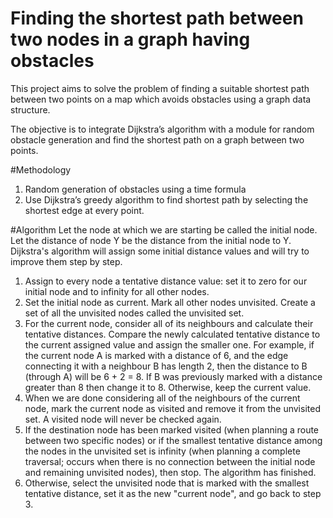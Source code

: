 # Finding the shortest path between two nodes in a graph having obstacles

This project aims to solve the problem of finding a suitable shortest path between two points on a map which avoids obstacles using a graph data structure.

The objective is to integrate Dijkstra’s algorithm with a module for random obstacle generation and find the shortest path on a graph between two points.

#Methodology
1.	Random generation of obstacles using a time formula
2.	Use Dijkstra’s greedy algorithm to find shortest path by selecting the shortest edge at every point.

#Algorithm
Let the node at which we are starting be called the initial node. Let the distance of node Y be the distance from the initial node to Y. Dijkstra's algorithm will assign some initial distance values and will try to improve them step by step.
1.	Assign to every node a tentative distance value: set it to zero for our initial node and to infinity for all other nodes.
2.	Set the initial node as current. Mark all other nodes unvisited. Create a set of all the unvisited nodes called the unvisited set.
3.	For the current node, consider all of its neighbours and calculate their tentative distances. Compare the newly calculated tentative distance to the current assigned value and assign the smaller one. For example, if the current node A is marked with a distance of 6, and the edge connecting it with a neighbour B has length 2, then the distance to B (through A) will be 6 + 2 = 8. If B was previously marked with a distance greater than 8 then change it to 8. Otherwise, keep the current value.
4.	When we are done considering all of the neighbours of the current node, mark the current node as visited and remove it from the unvisited set. A visited node will never be checked again.
5.	If the destination node has been marked visited (when planning a route between two specific nodes) or if the smallest tentative distance among the nodes in the unvisited set is infinity (when planning a complete traversal; occurs when there is no connection between the initial node and remaining unvisited nodes), then stop. The algorithm has finished.
6.	Otherwise, select the unvisited node that is marked with the smallest tentative distance, set it as the new "current node", and go back to step 3.

